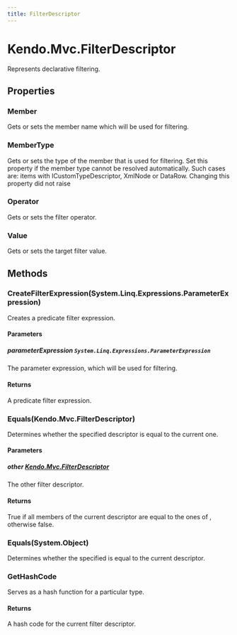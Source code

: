 ```yaml
---
title: FilterDescriptor
---
```


# Kendo.Mvc.FilterDescriptor
Represents declarative filtering.



## Properties


### Member

Gets or sets the member name which will be used for filtering.

### MemberType

Gets or sets the type of the member that is used for filtering.
            Set this property if the member type cannot be resolved automatically.
            Such cases are: items with ICustomTypeDescriptor, XmlNode or DataRow.
            Changing this property did not raise

### Operator

Gets or sets the filter operator.

### Value

Gets or sets the target filter value.




## Methods


### CreateFilterExpression(System.Linq.Expressions.ParameterExpression)
Creates a predicate filter expression.


#### Parameters

##### parameterExpression `System.Linq.Expressions.ParameterExpression`
The parameter expression, which will be used for filtering.



#### Returns
A predicate filter expression.



### Equals(Kendo.Mvc.FilterDescriptor)
Determines whether the specified  descriptor 
            is equal to the current one.


#### Parameters

##### other [Kendo.Mvc.FilterDescriptor](/api/wrappers/aspnet-mvc/Kendo.Mvc/FilterDescriptor)
The other filter descriptor.



#### Returns
True if all members of the current descriptor are 
            equal to the ones of , otherwise false.



### Equals(System.Object)
Determines whether the specified 
            is equal to the current descriptor.





### GetHashCode
Serves as a hash function for a particular type.



#### Returns
A hash code for the current filter descriptor.




